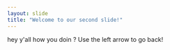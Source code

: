 ```yaml
---
layout: slide
title: "Welcome to our second slide!"
---
```

hey y'all how you doin ?
Use the left arrow to go back!
